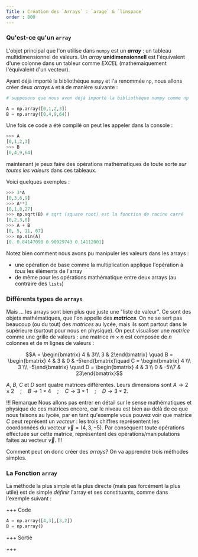 ```yaml
---
Title : Création des `Arrays` : `arage` & `linspace`
order : 800
---
```


### Qu'est-ce qu'un `array`

L'objet principal que l'on utilise dans `numpy` est un ***array*** : un tableau multidimensionnel de valeurs. Un *array* **unidimensionnell** est l'équivalent d'une colonne dans un tableur comme *EXCEL* (mathémaiquement l'équivalent d'un vecteur). 

Ayant déjà importé la bibliothéque `numpy` et l'a renommée `np`, nous allons créer deux *arrays* `A` et `B` de manière suivante  : 
```python
# supposons que nous avon déjà importé la bibliothéque numpy comme np

A = np.array([0,1,2,3])  
B = np.array([0,4,9,64])
```

Une fois ce code a été compilé on peut les appeler dans la console : 

```python
>>> A
[0,1,2,3]
>>> B
[0,4,9,64]
```
maintenant je peux faire des opérations mathématiques de toute sorte *sur toutes les valeurs* dans ces tableaux. 

Voici quelques exemples : 
```python
>>> 3*A
[0,3,6,9]
>>> A**3
[0,1,8,27]
>>> np.sqrt(B) # sqrt (square root) est la fonction de racine carré
[0,2,3,8]
>>> A + B 
[0, 5, 11, 67]
>>> np.sin(A)
[0. 0.84147098 0.90929743 0.14112001]
```

Notez bien comment nous avons pu manipuler les valeurs dans les arrays : 
* une opération de base comme la multiplication applique l'opération à _tous_ les éléments de l'array 
* de même pour les opérations mathématique entre deux arrays (au contraire des `lists`)

### Différents types de `arrays`

Mais ... les arrays sont bien plus que juste une "liste de valeur". Ce sont des objets mathématiques, que l'on appelle des ***matrices***. On ne se sert pas beaucoup (ou du tout) des _matrices_ au lycée, mais ils sont partout dans le supérieure (surtout pour nous en physique). On peut visualiser une _matrice_ comme une grille de valeurs : une matrice $m\times n$ est composée de $n$ colonnes et de $m$ lignes de valeurs : 

$$A = \begin{bmatrix} 4 & 3\\\ 3 & 2\end{bmatrix} \quad B = \begin{bmatrix} 4 & 3 & 0 & -5\end{bmatrix}\quad C = \begin{bmatrix} 4 \\\ 3 \\\ -5\end{bmatrix} \quad D = \begin{bmatrix} 4 & 3 \\ 0 & -5\\7 & 23\end{bmatrix}$$ 

$A$, $B$, $C$ et $D$ sont quatre matrices différentes. Leurs dimensions sont $A\to 2\times 2 \quad ; \quad  B\to 1\times 4 \quad ; \quad C\to 
3\times 1 \quad ; \quad D\to 3\times 2$. 

!!! Remarque
Nous allons pas entrer en détail sur le sense mathématiques et physique de ces matrices encore, car le niveau est bien au-delà de ce que nous faisons au lycée, par en tant qu'exemple vous pouvez voir que matrice $C$ peut représent un *vecteur* : les trois chiffres représentent les coordonnées du vecteur $\vec{v} = (4, 3, -5)$. Par conséquent toute opérations effectuée sur cette matrice, représentent des opérations/manipulations faites au vecteur $\vec{v}$. 
!!!

Comment peut on donc créer des *arrays*? On va apprendre trois méthodes simples. 

### La Fonction `array`

La méthode la plus simple et la plus directe (mais pas forcément la plus utile) est de simple *définir* l'array et ses constituants, comme dans l'exemple suivant : 

+++ Code
```python
A = np.array([4,3],[3,2])
B = np.array()
```
+++ Sortie

+++